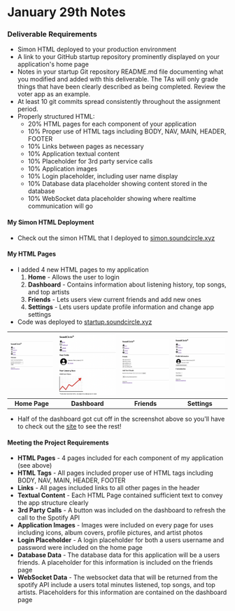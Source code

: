 # January 29th Notes

### Deliverable Requirements
+ Simon HTML deployed to your production environment
+ A link to your GitHub startup repository prominently displayed on your application's home page
+ Notes in your startup Git repository README.md file documenting what you modified and added with this deliverable. The TAs will only grade things that have been clearly described as being completed. Review the voter app as an example.
+ At least 10 git commits spread consistently throughout the assignment period.
+ Properly structured HTML:
    + 20% HTML pages for each component of your application
    + 10% Proper use of HTML tags including BODY, NAV, MAIN, HEADER, FOOTER
    + 10% Links between pages as necessary
    + 10% Application textual content
    + 10% Placeholder for 3rd party service calls
    + 10% Application images
    + 10% Login placeholder, including user name display
    + 10% Database data placeholder showing content stored in the database
    + 10% WebSocket data placeholder showing where realtime communication will go

#### My Simon HTML Deployment
+ Check out the simon HTML that I deployed to [simon.soundcircle.xyz](https://simon.soundcircle.xyz)

#### My HTML Pages
+ I added 4 new HTML pages to my application
    1. **Home** - Allows the user to login
    2. **Dashboard** - Contains information about listening history, top songs, and top artists
    3. **Friends** - Lets users view current friends and add new ones
    4. **Settings** - Lets users update profile information and change app settings
+ Code was deployed to [startup.soundcircle.xyz](https://startup.soundcircle.xyz)


| ![Home Page](/src/images/homeHTML.png) | ![Dashboard](/src/images/dashboardHTML.png) | ![Friends](/src/images/friendsHTML.png) | ![Settings](/src/images/settingsHTML.png) |
| :-: | :-: | :-: | :-: |
| **Home Page** | **Dashboard** | **Friends** | **Settings** |

* Half of the dashboard got cut off in the screenshot above so you'll have to check out the [site](https://startup.soundcircle.xyz) to see the rest!

#### Meeting the Project Requirements
+ **HTML Pages** - 4 pages included for each component of my application (see above)
+ **HTML Tags** - All pages included proper use of HTML tags including BODY, NAV, MAIN, HEADER, FOOTER
+ **Links** - All pages included links to all other pages in the header
+ **Textual Content** - Each HTML Page contained sufficient text to convey the app structure clearly
+ **3rd Party Calls** - A button was included on the dashboard to refresh the call to the Spotify API 
+ **Application Images** - Images were included on every page for uses including icons, album covers, profile pictures, and artist photos
+ **Login Placeholder** - A login placeholder for both a users username and password were included on the home page
+ **Database Data** - The database data for this application will be a users friends. A placeholder for this information is included on the friends page
+ **WebSocket Data** - The websocket data that will be returned from the spotify API include a users total minutes listened, top songs, and top artists. Placeholders for this information are contained on the dashboard page



